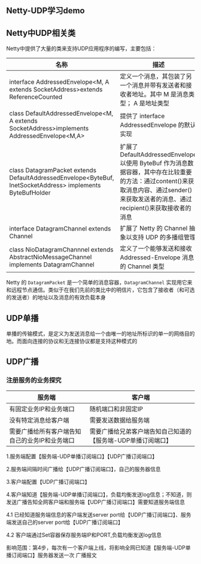 ## Netty-UDP学习demo

## Netty中UDP相关类

Netty中提供了大量的类来支持UDP应用程序的编写，主要包括：

| 名称 | 描述 |
| --- | --- |
| interface AddressedEnvelope<M, A extends SocketAddress>extends ReferenceCounted | 定义一个消息，其包装了另一个消息并带有发送者和接收者地址。其中 M 是消息类型； A 是地址类型 |
| class DefaultAddressedEnvelope<M, A extends SocketAddress>implements AddressedEnvelope<M,A> | 提供了 interface AddressedEnvelope 的默认实现 |
| class DatagramPacket extends DefaultAddressedEnvelope<ByteBuf, InetSocketAddress> implements ByteBufHolder | 扩展了 DefaultAddressedEnvelope 以使用 ByteBuf 作为消息数据容器，其中存在比较重要的方法：通过content()来获取消息内容、通过sender()来获取发送者的消息、通过recipient()来获取接收者的消息 |
| interface DatagramChannel extends Channel | 扩展了 Netty 的 Channel 抽象以支持 UDP 的多播组管理 |
| class NioDatagramChannnel extends AbstractNioMessageChannel implements DatagramChannel | 定义了一个能够发送和接收 Addressed-Envelope 消息的 Channel 类型 |

Netty 的 `DatagramPacket` 是一个简单的消息容器，`DatagramChannel` 实现用它来和远程节点通信。类似于在我们先前的类比中的明信片，它包含了接收者（和可选的发送者）的地址以及消息的有效负载本身

## UDP单播

单播的传输模式，是定义为发送消息给一个由唯一的地址所标识的单一的网络目的地。而面向连接的协议和无连接协议都是支持这种模式的


## UDP广播

### 注册服务的业务探究

|服务端 | 客户端 |
| --- | --- |
|有固定业务IP和业务端口| 随机端口和非固定IP   |
|没有特定消息给客户端 |需要发送数据给服务端|
|需要广播给所有客户端告知自己的业务IP和业务端口|需要广播给兄弟客户端告知自己知道的【服务端-UDP单播订阅端口】|

         
1.服务端配置【服务端-UDP单播订阅端口】【UDP广播订阅端口】

2.服务端间隔时间广播给【UDP广播订阅端口】，自己的服务器信息

3.客户端配置【UDP广播订阅端口】

4.客户端知道【服务端-UDP单播订阅端口】，负载均衡发送log信息；不知道，则发送广播告知全网客户端和服务端【UDP广播订阅端口】需要知道服务端信息

4.1 已经知道服务端信息的客户端发送server port给【UDP广播订阅端口】、服务端发送自己的server port给【UDP广播订阅端口】

4.2 客户端通过Set容器保存服务端IP和PORT,负载均衡发送log信息

影响范围：第4步，每次有一个客户端上线，将影响全网已知道【服务端-UDP单播订阅端口】服务器发送一次 广播报文